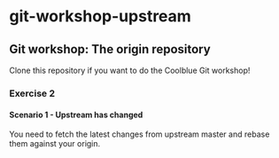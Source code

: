 # git-workshop-upstream

## Git workshop: The origin repository

Clone this repository if you want to do the Coolblue Git workshop!

### Exercise 2

#### Scenario 1 - Upstream has changed
You need to fetch the latest changes from upstream master and rebase them against your origin.